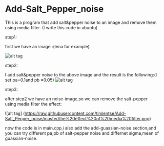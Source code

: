Add-Salt_Pepper_noise
=====================

This is a program that add salt&pepper noise to an image and remove them using media filter. (I write this code in ubuntu)

step1:

first we have an image :(lena for example)

![alt tag](https://raw.githubusercontent.com/timlentse/Add-Salt_Pepper_noise/master/original.png)



step2:

I add salt&pepper noise to the above image and the result is the following:(I set pa=0.1and pb =0.05)
![alt tag](https://raw.githubusercontent.com/timlentse/Add-Salt_Pepper_noise/master/add%20noise%20%20image.png)

step3:

after step2 we have an noise-image,so we can remove the salt-pepper using media filter
the effect:

![alt tag] (https://raw.githubusercontent.com/timlentse/Add-Salt_Pepper_noise/master/the%20effect%20of%20media%20filter.png)

now the code is in main.cpp,i also add the add-guassian-noise section,and you can try different pa,pb of salt-pepper noise and differnet sigma,mean of guassian-noise.

